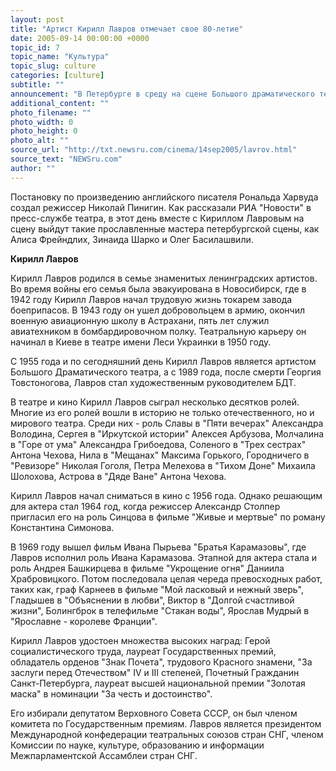 ```yaml
---
layout: post
title: "Артист Кирилл Лавров отмечает свое 80-летие"
date: 2005-09-14 00:00:00 +0000
topic_id: 7
topic_name: "Культура"
topic_slug: culture
categories: [culture]
subtitle: ""
announcement: "В Петербурге в среду на сцене Большого драматического театра им. Георгия Товстоногова (БДТ) будет представлен спектакль \"Квартет\". Эта премьера откроет новый театральный сезон и будет посвящена 80-летию художественного руководителя театра, народного артиста СССР Кирилла Лаврова. А в четверг, 15 сентября, в день его рождения на сцене БДТ состоится юбилейный вечер знаменитого актера."
additional_content: ""
photo_filename: ""
photo_width: 0
photo_height: 0
photo_alt: ""
source_url: "http://txt.newsru.com/cinema/14sep2005/lavrov.html"
source_text: "NEWSru.com"
author: ""
---
```

Постановку по произведению английского писателя Рональда Харвуда создал режиссер Николай Пинигин. Как рассказали РИА "Новости" в пресс-службе театра, в этот день вместе с Кириллом Лавровым на сцену выйдут такие прославленные мастера петербургской сцены, как Алиса Фрейндлих, Зинаида Шарко и Олег Басилашвили.

<strong>Кирилл Лавров</strong>

Кирилл Лавров родился в семье знаменитых ленинградских артистов. Во время войны его семья была эвакуирована в Новосибирск, где в 1942 году Кирилл Лавров начал трудовую жизнь токарем завода боеприпасов. В 1943 году он ушел добровольцем в армию, окончил военную авиационную школу в Астрахани, пять лет служил авиатехником в бомбардировочном полку. Театральную карьеру он начинал в Киеве в театре имени Леси Украинки в 1950 году.

С 1955 года и по сегодняшний день Кирилл Лавров является артистом Большого Драматического театра, а с 1989 года, после смерти Георгия Товстоногова, Лавров стал художественным руководителем БДТ.

В театре и кино Кирилл Лавров сыграл несколько десятков ролей. Многие из его ролей вошли в историю не только отечественного, но и мирового театра. Среди них - роль Славы в "Пяти вечерах" Александра Володина, Сергея в "Иркутской истории" Алексея Арбузова, Молчалина в "Горе от ума" Александра Грибоедова, Соленого в "Трех сестрах" Антона Чехова, Нила в "Мещанах" Максима Горького, Городничего в "Ревизоре" Николая Гоголя, Петра Мелехова в "Тихом Доне" Михаила Шолохова, Астрова в "Дяде Ване" Антона Чехова.

Кирилл Лавров начал сниматься в кино с 1956 года. Однако решающим для актера стал 1964 год, когда режиссер Александр Столпер пригласил его на роль Синцова в фильме "Живые и мертвые" по роману Константина Симонова.

В 1969 году вышел фильм Ивана Пырьева "Братья Карамазовы", где Лавров исполнил роль Ивана Карамазова. Этапной для актера стала и роль Андрея Башкирцева в фильме "Укрощение огня" Даниила Храбровицкого. Потом последовала целая череда превосходных работ, таких как, граф Карнеев в фильме "Мой ласковый и нежный зверь", Гладышев в "Объяснении в любви", Виктор в "Долгой счастливой жизни", Болингброк в телефильме "Стакан воды", Ярослав Мудрый в "Ярославне - королеве Франции".

Кирилл Лавров удостоен множества высоких наград: Герой социалистического труда, лауреат Государственных премий, обладатель орденов "Знак Почета", трудового Красного знамени, "За заслуги перед Отечеством" IV и III степеней, Почетный Гражданин Санкт-Петербурга, лауреат высшей национальной премии "Золотая маска" в номинации "За честь и достоинство".

Его избирали депутатом Верховного Совета СССР, он был членом комитета по Государственным премиям. Лавров является президентом Международной конфедерации театральных союзов стран СНГ, членом Комиссии по науке, культуре, образованию и информации Межпарламентской Ассамблеи стран СНГ.

